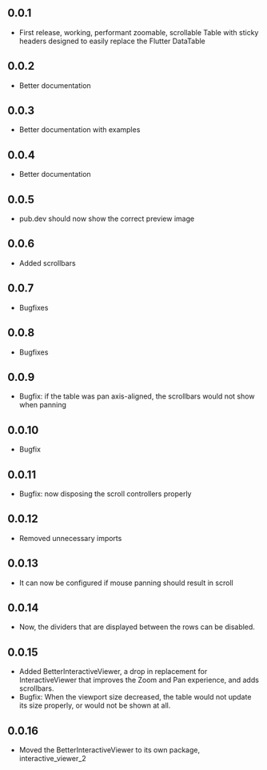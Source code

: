 ## 0.0.1

* First release, working, performant zoomable, scrollable Table with sticky headers designed to easily replace the Flutter DataTable

## 0.0.2
* Better documentation

## 0.0.3
* Better documentation with examples

## 0.0.4
* Better documentation

## 0.0.5
* pub.dev should now show the correct preview image

## 0.0.6
 * Added scrollbars

## 0.0.7
 * Bugfixes

## 0.0.8
 * Bugfixes

## 0.0.9
 * Bugfix: if the table was pan axis-aligned, the scrollbars would not show when panning

## 0.0.10
 * Bugfix

## 0.0.11
 * Bugfix: now disposing the scroll controllers properly

## 0.0.12
 * Removed unnecessary imports

## 0.0.13
 * It can now be configured if mouse panning should result in scroll

## 0.0.14
 * Now, the dividers that are displayed between the rows can be disabled.

## 0.0.15
 * Added BetterInteractiveViewer, a drop in replacement for InteractiveViewer that improves the Zoom and Pan experience, and adds scrollbars.
 * Bugfix: When the viewport size decreased, the table would not update its size properly, or would not be shown at all.

## 0.0.16
 * Moved the BetterInteractiveViewer to its own package, interactive_viewer_2